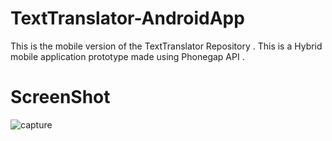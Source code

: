 # TextTranslator-AndroidApp
This is the mobile version of the TextTranslator Repository . 
This is a Hybrid mobile application prototype made using Phonegap API .

# ScreenShot
![capture](https://cloud.githubusercontent.com/assets/22931190/21528159/847cb4c0-cd56-11e6-910d-284a1323d06e.PNG)
